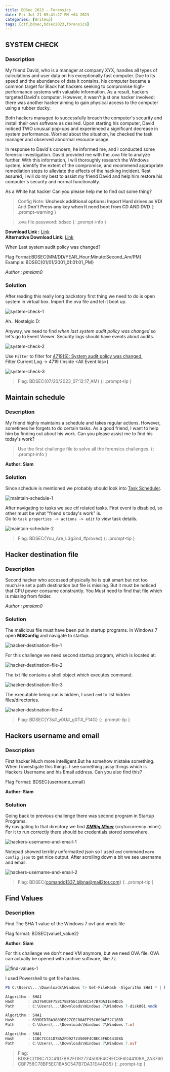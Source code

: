 ```yaml
---
title: BDSec 2023 - Forensics
date: Fri Jul 21 05:41:27 PM +04 2023
categories: [Writeup]
tags: [ctf,bdsec,bdsec2023,forensics]
---
```


## SYSTEM CHECK 

### Description

My friend David, who is a manager at company XYX, handles all types of calculations and user data on his exceptionally fast computer. Due to its speed and the abundance of data it contains, his computer became a common target for Black hat hackers seeking to compromise high-performance systems with valuable information. As a result, hackers targeted David's computer. However, it wasn't just one hacker involved; there was another hacker aiming to gain physical access to the computer using a rubber ducky.

Both hackers managed to successfully breach the computer's security and install their own software as desired. Upon starting his computer, David noticed TWO unusual pop-ups and experienced a significant decrease in system performance. Worried about the situation, he checked the task manager and observed abnormal resource usage.

In response to David's concern, he informed me, and I conducted some forensic investigation. David provided me with the .ova file to analyze further. With this information, I will thoroughly research the Windows system, identify the extent of the compromise, and recommend appropriate remediation steps to alleviate the effects of the hacking incident. Rest assured, I will do my best to assist my friend David and help him restore his computer's security and normal functionality.

As a White hat hacker Can you please help me to find out some thing?

> Config Note: __Uncheck additional options: Import Hard drives as VDI__ And __Don't Press any key when It need boot from CD AND DVD__
{: .prompt-warning }

> .ova file password: bdsec
{: .prompt-info }

**Download Link :**  [Link](https://drive.google.com/file/d/1u8dg25_mlsOsK89b999uMoOia_42m9-s/view?usp=sharing)<br>
**Alternative Download Link:**  [Link](https://drive.google.com/drive/folders/1dAf_Vyv0gqBYmuyP-LCy4dcaP_muB4SS?usp=sharing)

When Last system audit policy was changed?

Flag Format:BDSEC{MM/DD/YEAR_Hour:Minute:Second_Am/PM}<br>
Example: BDSEC{01/01/2001_01:01:01_PM}

_Author : pmsiam0_

### Solution

After reading this really long backstory first thing we need to do is open system in virtual box. Import the ova file and let it boot up.

![system-check-1](/assets/images/BDSEC/2023/system-check-1.png)

Ah.. Nostalgic D:

Anyway, we need to find _when last system audit policy was changed_ so let's go to Event Viewer. Security logs should have events about audits.

![system-check-2](/assets/images/BDSEC/2023/system-check-2.png)

Use `Filter` to filter for [4719(S): System audit policy was changed.](https://learn.microsoft.com/en-us/windows/security/threat-protection/auditing/event-4719)<br>
Filter Current Log -> 4719 (Inside \<All Event Ids\>)

![system-check-3](/assets/images/BDSEC/2023/system-check-3.png)

> Flag: BDSEC{07/20/2023_07:12:17_AM}
{: .prompt-tip }

## Maintain schedule 

### Description

My friend highly maintains a schedule and takes regular actions. However, sometimes he forgets to do certain tasks. As a good friend, I want to help him by finding out about his work. Can you please assist me to find his today's work?

> Use the first challenge file to solve all the forensics challenges.
{: .prompt-info }

**Author: Siam**

### Solution

Since schedule is mentioned we probably should look into [Task Scheduler](https://learn.microsoft.com/en-us/windows/win32/taskschd/about-the-task-scheduler).

![maintain-schedule-1](/assets/images/BDSEC/2023/maintain-schedule-1.png)

After navigating to tasks we see ctf related tasks. First event is disabled, so other must be what "friend's today's work" is. <br>
Go to `task properties -> actions -> edit` to view task details.

![maintain-schedule-2](/assets/images/BDSEC/2023/maintain-schedule-2.png)


> Flag: BDSEC{You_Are_L3g3nd_#proved}
{: .prompt-tip }

## Hacker destination file

### Description

Second hacker who accessed physically he is quit smart but not too much.He set a path destination but file is missing. But it must be noticed that CPU power consume constrantly. You Must need to find that file which is missing from folder.

_Author : pmsiam0_

### Solution

The malicious file must have been put in startup programs. In Windows 7 open **MSConfig** and navigate to startup.

![hacker-destination-file-1](/assets/images/BDSEC/2023/hacker-destination-file-1.png)

For this challenge we need second startup program, which is located at:

![hacker-destination-file-2](/assets/images/BDSEC/2023/hacker-destination-file-2.png)

The txt file contains a shell object which executes command.

![hacker-destination-file-3](/assets/images/BDSEC/2023/hacker-destination-file-3.png)

The executable being run is hidden, I used `cmd` to list hidden files/directories.

![hacker-destination-file-4](/assets/images/BDSEC/2023/hacker-destination-file-4.png)

> Flag: BDSEC{Y3s#_y0U#_g0T#_F14G}
{: .prompt-tip }

## Hackers username and email

### Description

First hacker Much more intelligent.But he somehow mistake something. When I investigate this things. I see something jussy things which is Hackers Username and his Email address. Can you also find this?

Flag Format: BDSEC{username_email}

**Author: Siam**

### Solution

Going back to previous challenge there was second program in Startup Programs.<br>
By navigating to that directory we find ___[XMRig Miner](https://xmrig.com)___ (crytocurrency miner). For it to run correctly there should be credentials stored somewhere.

![hackers-username-and-email-1](/assets/images/BDSEC/2023/hackers-username-and-email-1.png)

Notepad showed terribly unformatted json so I used `cmd` command `more config.json` to get nice output. After scrolling down a bit we see username and email.

![hackers-username-and-email-2](/assets/images/BDSEC/2023/hackers-username-and-email-2.png)

> Flag: BDSEC{comando1337_blbna@mail2tor.com}
{: .prompt-tip }

## Find Values

### Description

Find The SHA 1 value of the Windows 7 ovf and vmdk file

Flag format: BDSEC{value1_value2}

**Author: Siam**

For this challenge we don't need VM anymore, but we need OVA file. OVA can actually be opened with archive software, like 7z.

![find-values-1](/assets/images/BDSEC/2023/find-values-1.png)

I used Powershell to get file hashes.

```powershell
PS C:\Users\...\Downloads\Windows 7> Get-FileHash -Algorithm SHA1 * | Format-List

Algorithm : SHA1
Hash      : 2A3760CBF758C78BF5EC18A5C547B7DA31E44D35
Path      : C:\Users\...\Downloads\Windows 7\Windows 7-disk001.vmdk

Algorithm : SHA1
Hash      : 639DED7BA3889E627CEC08AEF95C609AF52C18BB
Path      : C:\Users\...\Downloads\Windows 7\Windows 7.mf

Algorithm : SHA1
Hash      : 11BC7CC41D7BA2FD92724500F4CBEC3F6D44108A
Path      : C:\Users\...\Downloads\Windows 7\Windows 7.ovf
```

> Flag: BDSEC{11BC7CC41D7BA2FD92724500F4CBEC3F6D44108A_2A3760CBF758C78BF5EC18A5C547B7DA31E44D35}
{: .prompt-tip }
